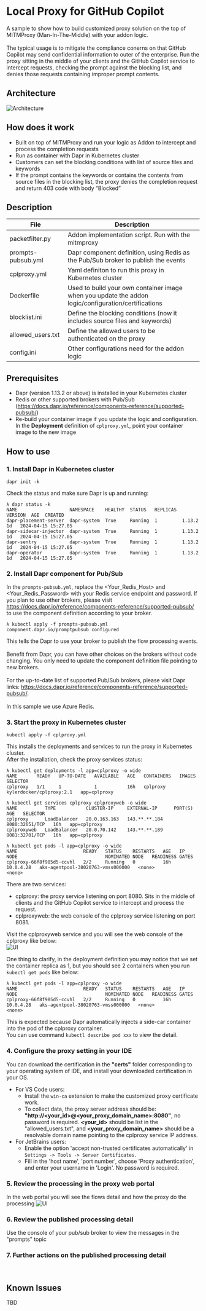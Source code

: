 # Local Proxy for GitHub Copilot
A sample to show how to build customized proxy solution on the top of MITMProxy (Man-In-The-Middle) with your addon logic.<br><br>
The typical usage is to mitigate the compliance conerns on that GitHub Copilot may send confidential information to outer of the enterprise. Run the proxy sitting in the middle of your clients and the GitHub Copilot service to intercept requests, checking the prompt against the blocking list, and denies those requests containing improper prompt contents.<br>

## Architecture
![Architecture](./imgs/architecture.png)

## How does it work
- Built on top of MITMProxy and run your logic as Addon to intercept and process the completion requests
- Run as container with Dapr in Kubernetes cluster
- Customers can set the blocking conditions with list of source files and keywords
- If the prompt contains the keywords or contains the contents from source files in the blocking list, the proxy denies the completion request and return 403 code with body “Blocked”


## Description

<!-- files description in table -->
| File | Description |
| --------------- | --------------- |
| packetfilter.py | Addon implementation script. Run with the mitmproxy |
| prompts-pubsub.yml | Dapr component definition, using Redis as the Pub/Sub broker to publish the events |
| cplproxy.yml | Yaml definiton to run this proxy in Kubernetes cluster |
| Dockerfile | Used to build your own container image when you update the addon logic/configuration/certifications |
| blocklist.ini | Define the blocking conditions (now it includes source files and keywords) |
| allowed_users.txt | Define the allowed users to be authenticated on the proxy |
| config.ini | Other configurations need for the addon logic |

## Prerequisites
- Dapr (version 1.13.2 or above) is installed in your Kubernetes cluster
- Redis or other supported brokers with Pub/Sub (https://docs.dapr.io/reference/components-reference/supported-pubsub/)
- Re-build your container image if you update the logic and configuration. In the **Deployment** definition of `cplproxy.yml`, point your container image to the new image

## How to use
### 1. Install Dapr in Kubernetes cluster

```
dapr init -k
```
Check the status and make sure Dapr is up and running:
```
λ dapr status -k
NAME                   NAMESPACE    HEALTHY  STATUS   REPLICAS  VERSION  AGE  CREATED
dapr-placement-server  dapr-system  True     Running  1         1.13.2   1d   2024-04-15 15:27.05
dapr-sidecar-injector  dapr-system  True     Running  1         1.13.2   1d   2024-04-15 15:27.05
dapr-sentry            dapr-system  True     Running  1         1.13.2   1d   2024-04-15 15:27.05
dapr-operator          dapr-system  True     Running  1         1.13.2   1d   2024-04-15 15:27.05
``` 

### 2. Install Dapr component for Pub/Sub

In the `prompts-pubsub.yml`, replace the <Your_Redis_Host> and <Your_Redis_Password> with your Redis service endpoint and password. If you plan to use other brokers, please visit https://docs.dapr.io/reference/components-reference/supported-pubsub/ to use the component definition according to your broker.

```
λ kubectl apply -f prompts-pubsub.yml
component.dapr.io/promptpubsub configured
```
This tells the Dapr to use your broker to publish the flow processing events.<br><br>
Benefit from Dapr, you can have other choices on the brokers without code changing. You only need to update the component definition file pointing to new brokers.<br><br>
For the up-to-date list of supported Pub/Sub brokers, please visit Dapr links: https://docs.dapr.io/reference/components-reference/supported-pubsub/. <br><br>
In this sample we use Azure Redis.<br>

### 3. Start the proxy in Kubernetes cluster  

```
kubectl apply -f cplproxy.yml
```
This installs the deployments and services to run the proxy in Kubernetes cluster.<br>
After the installation, check the proxy services status:
```
λ kubectl get deployments -l app=cplproxy -o wide
NAME       READY   UP-TO-DATE   AVAILABLE   AGE   CONTAINERS   IMAGES                     SELECTOR
cplproxy   1/1     1            1           16h   cplproxy     kylerdocker/cplproxy:2.1   app=cplproxy

λ kubectl get services cplproxy cplproxyweb -o wide
NAME          TYPE           CLUSTER-IP     EXTERNAL-IP      PORT(S)          AGE   SELECTOR
cplproxy      LoadBalancer   20.0.163.163   143.**.**.184   8080:32651/TCP   16h   app=cplproxy
cplproxyweb   LoadBalancer   20.0.70.142    143.**.**.189   8081:32701/TCP   16h   app=cplproxy

λ kubectl get pods -l app=cplproxy -o wide
NAME                        READY   STATUS    RESTARTS   AGE   IP          NODE                                NOMINATED NODE   READINESS GATES
cplproxy-66f8f985d5-ccvhl   2/2     Running   0          16h   10.0.4.28   aks-agentpool-38020763-vmss000000   <none>           <none>
```

There are two services:
- cplproxy: the proxy service listening on port 8080. Sits in the middle of clients and the GitHub Copilot service to intercept and process the request.
- cplproxyweb: the web console of the cplproxy service listening on port 8081.

Visit the cplproxyweb service and you will see the web console of the cplproxy like below:<br>
![UI](./imgs/webConsole.png)
<br>

One thing to clarify, in the deployment definition you may notice that we set the container replica as 1, but you should see 2 containers when you run `kubectl get pods` like below:
```
λ kubectl get pods -l app=cplproxy -o wide
NAME                        READY   STATUS    RESTARTS   AGE   IP          NODE                                NOMINATED NODE   READINESS GATES
cplproxy-66f8f985d5-ccvhl   2/2     Running   0          16h   10.0.4.28   aks-agentpool-38020763-vmss000000   <none>           <none>
```
This is expected because Dapr automatically injects a side-car container into the pod of the cplproxy container.<br>
You can use command `kubectl describe pod xxx` to view the detail.<br>


### 4. Configure the proxy setting in your IDE

You can download the certification in the **"certs"** folder corresponding to your operating system of IDE, and install your downloaded certification in your OS.<br>
- For VS Code users:
    - Install the `win-ca` extension to make the customized proxy certificate work.
    - To collect data, the proxy server address should be: **"http://<your_id>@<your_proxy_domain_name>:8080"**, no password is required. **<your_id>** should be list in the "allowed_users.txt", and **<your_proxy_domain_name>** should be a resolvable domain name pointing to the cplproxy service IP address.
- For JetBrains users:
    - Enable the option 'accept non-trusted certificates automatically' in `Settings -> Tools -> Server Certificates`.
    - Fill in the 'host name', 'port number', choose 'Proxy authentication', and enter your username in 'Login'. No password is required.

### 5. Review the processing in the proxy web portal

In the web portal you will see the flows detail and how the proxy do the processing
![UI](./imgs/proxyUI.png)
<br>

### 6. Review the published processing detail

Use the console of your pub/sub broker to view the messages in the "prompts" topic
<br>

### 7. Further actions on the published processing detail

<br>

## Known Issues
TBD
